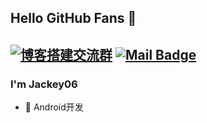 ## Hello GitHub Fans 👋
[![博客搭建交流群](https://img.shields.io/badge/微信-Jackey06-red.svg "微信")](mailto:Jackey06)
[![Mail Badge](https://img.shields.io/badge/-zhaopengfei779@gmail.com-c14438?style=flat&logo=Gmail&logoColor=white&link=mailto:zhaopengfei779@gmail.com)](mailto:zhaopengfei779@gmail.com)
---
<!-- <img align="right" alt="微信" width="20%" src="http://image.zpfdev.cn:7060/images/WeChat.jpg" /> -->

### I'm Jackey06

- 🌱 Android开发
<!--- 💬 微信:[Jackey06](Jackey06) 欢迎一起讨论学习
- 👋 移动应用安全爱好者 平面设计爱好者
> ***我喜欢交朋友。可以添加我的微信交流学习😊***
 -->
